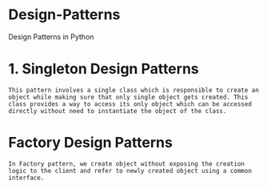 # Design-Patterns
Design Patterns in Python

# 1. Singleton Design Patterns
    This pattern involves a single class which is responsible to create an object while making sure that only single object gets created. This class provides a way to access its only object which can be accessed directly without need to instantiate the object of the class.

# Factory Design Patterns
    In Factory pattern, we create object without exposing the creation logic to the client and refer to newly created object using a common interface.